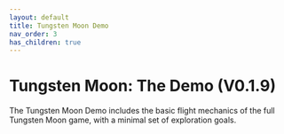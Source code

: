 ```yaml
---
layout: default
title: Tungsten Moon Demo
nav_order: 3
has_children: true
---
```

# Tungsten Moon: The Demo (V0.1.9)

The Tungsten Moon Demo includes the basic flight mechanics of the full Tungsten Moon game, with a minimal set of exploration goals.

